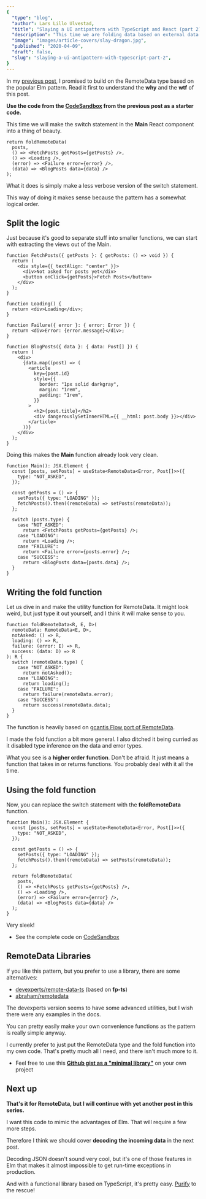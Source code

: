 ```yaml
---
{
  "type": "blog",
  "author": Lars Lillo Ulvestad,
  "title": "Slaying a UI antipattern with TypeScript and React (part 2)",
  "description": "This time we are folding data based on external data in a neat way.",
  "image": "images/article-covers/slay-dragon.jpg",
  "published": "2020-04-09",
  "draft": false,
  "slug": "slaying-a-ui-antipattern-with-typescript-part-2",
}
---
```


In my [previous post](blog/slaying-a-ui-antipattern-with-typescript), I promised to build on the RemoteData type based on the popular Elm pattern. Read it first to understand the **why** and the **wtf** of this post.

**Use the code from the [CodeSandbox](https://codesandbox.io/s/remotedata-with-typescript-and-react-77dci) from the previous post as a starter code.**

This time we will make the switch statement in the **Main** React component into a thing of beauty.

```tsx
return foldRemoteData(
  posts,
  () => <FetchPosts getPosts={getPosts} />,
  () => <Loading />,
  (error) => <Failure error={error} />,
  (data) => <BlogPosts data={data} />
);
```

What it does is simply make a less verbose version of the switch statement.

This way of doing it makes sense because the pattern has a somewhat logical order.

## Split the logic

Just because it's good to separate stuff into smaller functions, we can start with extracting the views out of the Main.

```tsx
function FetchPosts({ getPosts }: { getPosts: () => void }) {
  return (
    <div style={{ textAlign: "center" }}>
      <div>Not asked for posts yet</div>
      <button onClick={getPosts}>Fetch Posts</button>
    </div>
  );
}

function Loading() {
  return <div>Loading</div>;
}

function Failure({ error }: { error: Error }) {
  return <div>Error: {error.message}</div>;
}

function BlogPosts({ data }: { data: Post[] }) {
  return (
    <div>
      {data.map((post) => (
        <article
          key={post.id}
          style={{
            border: "1px solid darkgray",
            margin: "1rem",
            padding: "1rem",
          }}
        >
          <h2>{post.title}</h2>
          <div dangerouslySetInnerHTML={{ __html: post.body }}></div>
        </article>
      ))}
    </div>
  );
}
```

Doing this makes the **Main** function already look very clean.

```tsx
function Main(): JSX.Element {
  const [posts, setPosts] = useState<RemoteData<Error, Post[]>>({
    type: "NOT_ASKED",
  });

  const getPosts = () => {
    setPosts({ type: "LOADING" });
    fetchPosts().then((remoteData) => setPosts(remoteData));
  };

  switch (posts.type) {
    case "NOT_ASKED":
      return <FetchPosts getPosts={getPosts} />;
    case "LOADING":
      return <Loading />;
    case "FAILURE":
      return <Failure error={posts.error} />;
    case "SUCCESS":
      return <BlogPosts data={posts.data} />;
  }
}
```

## Writing the fold function

Let us dive in and make the utility function for RemoteData. It might look weird, but just type it out yourself, and I think it will make sense to you.

```tsx
function foldRemoteData<R, E, D>(
  remoteData: RemoteData<E, D>,
  notAsked: () => R,
  loading: () => R,
  failure: (error: E) => R,
  success: (data: D) => R
): R {
  switch (remoteData.type) {
    case "NOT_ASKED":
      return notAsked();
    case "LOADING":
      return loading();
    case "FAILURE":
      return failure(remoteData.error);
    case "SUCCESS":
      return success(remoteData.data);
  }
}
```

The function is heavily based on [gcantis Flow port of RemoteData](https://medium.com/@gcanti/slaying-a-ui-antipattern-with-flow-5eed0cfb627b).

I made the fold function a bit more general. I also ditched it being curried as it disabled type inference on the data and error types.

What you see is a **higher order function**. Don't be afraid. It just means a function that takes in or returns functions. You probably deal with it all the time.

## Using the fold function

Now, you can replace the switch statement with the **foldRemoteData** function.

```tsx
function Main(): JSX.Element {
  const [posts, setPosts] = useState<RemoteData<Error, Post[]>>({
    type: "NOT_ASKED",
  });

  const getPosts = () => {
    setPosts({ type: "LOADING" });
    fetchPosts().then((remoteData) => setPosts(remoteData));
  };

  return foldRemoteData(
    posts,
    () => <FetchPosts getPosts={getPosts} />,
    () => <Loading />,
    (error) => <Failure error={error} />,
    (data) => <BlogPosts data={data} />
  );
}
```

Very sleek!

- See the complete code on [CodeSandbox](https://codesandbox.io/s/remotedata-with-typescript-and-react-part-2-hlu4v?file=/src/index.tsx)

## RemoteData Libraries

If you like this pattern, but you prefer to use a library, there are some alternatives:

- [devexperts/remote-data-ts](https://github.com/devexperts/remote-data-ts) (based on **fp-ts**)
- [abraham/remotedata](https://github.com/abraham/remotedata)

The devexperts version seems to have some advanced utilities, but I wish there were any examples in the docs.

You can pretty easily make your own convenience functions as the pattern is really simple anyway.

I currently prefer to just put the RemoteData type and the fold function into my own code. That's pretty much all I need, and there isn't much more to it.

- Feel free to use this **[Github gist as a "minimal library"](https://gist.github.com/kodeFant/2def3e32daa41e5dbc6b9664bf001429)** on your own project

## Next up

**That's it for RemoteData, but I will continue with yet another post in this series.**

I want this code to mimic the advantages of Elm. That will require a few more steps.

Therefore I think we should cover **decoding the incoming data** in the next post.

Decoding JSON doesn't sound very cool, but it's one of those features in Elm that makes it almost impossible to get run-time exceptions in production.

And with a functional library based on TypeScript, it's pretty easy. [Purify](https://gigobyte.github.io/purify/) to the rescue!
